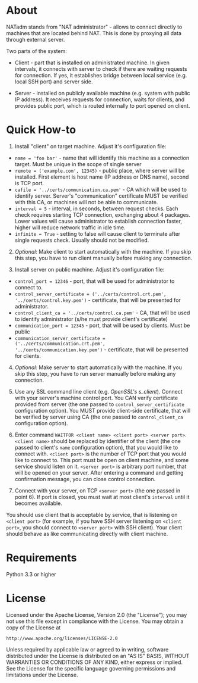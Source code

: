 About
=====

NATadm stands from "NAT administrator" - allows to connect directly to machines that are located behind NAT. This is done by proxying all data through
external server.

Two parts of the system:

 * Client - part that is installed on administrated machine. In given intervals, it connects with server to check if there are waiting requests for connection. If yes, it establishes bridge between local service (e.g. local SSH port) and server side.

 * Server - installed on publicly available machine (e.g. system with public IP address). It receives requests for connection, waits for clients, and provides public port, which is routed internally to port opened on client.


Quick How-to
============

1. Install "client" on target machine. Adjust it's configuration file:
 * ```name = 'foo bar'``` - name that will identify this machine as a connection target. Must be unique in the scope of single server
 * ```remote = ('example.com', 12345)``` - public place, where server will be installed. First element is host name (IP address or DNS name), second is TCP port.
 * ```cafile = '../certs/communication.ca.pem'``` - CA which will be used to identify server. Server's "communication" certificate MUST be verified with this CA, or machines will not be able to communicate.
 * ```interval = 5``` - interval, in seconds, between request checks. Each check requires starting TCP connection, exchanging about 4 packages. Lower values will cause administrator to establish connection faster, higher will reduce network traffic in idle time.
 * ```infinite = True``` - setting to false will cause client to terminate after single requests check. Usually should not be modified.

2. *Optional:* Make client to start automatically with the machine. If you skip this step, you have to run client manually before making any connection.

3. Install server on public machine. Adjust it's configuration file:
 * ```control_port = 12346``` - port, that will be used for administrator to connect to.
 * ```control_server_certificate = ('../certs/control.crt.pem', '../certs/control.key.pem')``` - certificate, that will be presented for administrator.
 * ```control_client_ca = '../certs/control.ca.pem'``` - CA, that will be used to identify administrator (s/he must provide client's certificate)
 * ```communication_port = 12345``` - port, that will be used by clients. Must be public
 * ```communication_server_certificate = ('../certs/communication.crt.pem',    '../certs/communication.key.pem')``` - certificate, that will be presented for clients.

4. *Optional:* Make server to start automatically with the machine. If you skip this step, you have to run server manually before making any connection.

5. Use any SSL command line client (e.g. *OpenSSL's s_client*). Connect with your server's machine control port. You CAN verify certificate provided from server (the one passed to ```control_server_certificate``` configuration option). You MUST provide client-side certificate, that will be verified by server using CA (the one passed to ```control_client_ca``` configuration option).

6. Enter command ```WAITFOR <client name> <client port> <server port>```. ```<client name>``` should be replaced by identifier of the client (the one passed to client's ```name``` configuration option), that you would like to connect with. ```<client port>``` is the number of TCP port that you would like to connect to. This port must be open on client machine, and some service should listen on it. ```<server port>``` is arbitrary port number, that will be opened on your server. After entering a command and getting confirmation message, you can close control connection.

7. Connect with your server, on TCP ```<server port>``` (the one passed in point 6). If port is closed, you must wait at most client's ```interval``` until it becomes available.

You should use client that is acceptable by service, that is listening on ```<client port>``` (for example, if you have SSH server listening on ```<client port>```, you should connect to ```<server port>``` with SSH client). Your client should behave as like communicating directly with client machine.


Requirements
============

Python 3.3 or higher


License
=======

Licensed under the Apache License, Version 2.0 (the "License"); you may
not use this file except in compliance with the License. You may obtain
a copy of the License at

    http://www.apache.org/licenses/LICENSE-2.0

Unless required by applicable law or agreed to in writing, software
distributed under the License is distributed on an "AS IS" BASIS, WITHOUT
WARRANTIES OR CONDITIONS OF ANY KIND, either express or implied. See the
License for the specific language governing permissions and limitations
under the License.
